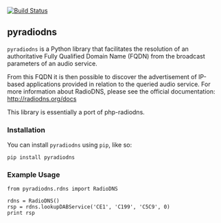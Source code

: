 [![Build Status](https://travis-ci.org/radiodns/pyradiodns.png?branch=master)](https://travis-ci.org/radiodns/pyradiodns)

## pyradiodns

`pyradiodns` is a Python library that facilitates the resolution of an authoritative Fully Qualified Domain Name (FQDN) from the broadcast parameters of an audio service.

From this FQDN it is then possible to discover the advertisement of IP-based applications provided in relation to the queried audio service. For more information about RadioDNS, please see the official documentation: http://radiodns.org/docs

This library is essentially a port of php-radiodns.

### Installation

You can install `pyradiodns` using `pip`, like so:

    pip install pyradiodns

### Example Usage

    from pyradiodns.rdns import RadioDNS
    
    rdns = RadioDNS()
    rsp = rdns.lookupDABService('CE1', 'C199', 'C5C9', 0)
    print rsp
